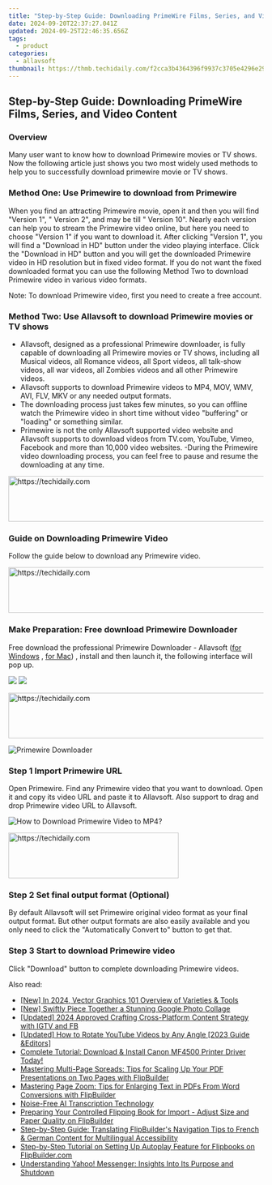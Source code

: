 ```yaml
---
title: "Step-by-Step Guide: Downloading PrimeWire Films, Series, and Video Content"
date: 2024-09-20T22:37:27.041Z
updated: 2024-09-25T22:46:35.656Z
tags:
  - product
categories:
  - allavsoft
thumbnail: https://thmb.techidaily.com/f2cca3b4364396f9937c3705e4296e2973a5931d8567f878a9550c1c7138d4f4.jpg
---
```


## Step-by-Step Guide: Downloading PrimeWire Films, Series, and Video Content

### Overview

Many user want to know how to download Primewire movies or TV shows. Now the following article just shows you two most widely used methods to help you to successfully download primewire movie or TV shows.

### Method One: Use Primewire to download from Primewire

When you find an attracting Primewire movie, open it and then you will find "Version 1", " Version 2", and may be till " Version 10". Nearly each version can help you to stream the Primewire video online, but here you need to choose "Version 1" if you want to download it. After clicking "Version 1", you will find a "Download in HD" button under the video playing interface. Click the "Download in HD" button and you will get the downloaded Primewire video in HD resolution but in fixed video format. If you do not want the fixed downloaded format you can use the following Method Two to download Primewire video in various video formats.

Note: To download Primewire video, first you need to create a free account.

### Method Two: Use Allavsoft to download Primewire movies or TV shows

* Allavsoft, designed as a professional Primewire downloader, is fully capable of downloading all Primewire movies or TV shows, including all Musical videos, all Romance videos, all Sport videos, all talk-show videos, all war videos, all Zombies videos and all other Primewire videos.
* Allavsoft supports to download Primewire videos to MP4, MOV, WMV, AVI, FLV, MKV or any needed output formats.
* The downloading process just takes few minutes, so you can offline watch the Primewire video in short time without video "buffering" or "loading" or something similar.
* Primewire is not the only Allavsoft supported video website and Allavsoft supports to download videos from TV.com, YouTube, Vimeo, Facebook and more than 10,000 video websites. -During the Primewire video downloading process, you can feel free to pause and resume the downloading at any time.

<!-- affiliate ads begin -->
<a href="https://aligracehair.sjv.io/c/5597632/1997648/19272" target="_top" id="1997648">
  <img src="//a.impactradius-go.com/display-ad/19272-1997648" border="0" alt="https://techidaily.com" width="728" height="90"/>
</a>
<img height="0" width="0" src="https://aligracehair.sjv.io/i/5597632/1997648/19272" style="position:absolute;visibility:hidden;" border="0" />
<!-- affiliate ads end -->

### Guide on Downloading Primewire Video

Follow the guide below to download any Primewire video.

<!-- affiliate ads begin -->
<a href="https://unicoeye.pxf.io/c/5597632/2134238/18498" target="_top" id="2134238">
  <img src="//a.impactradius-go.com/display-ad/18498-2134238" border="0" alt="https://techidaily.com" width="728" height="90"/>
</a>
<img height="0" width="0" src="https://unicoeye.pxf.io/i/5597632/2134238/18498" style="position:absolute;visibility:hidden;" border="0" />
<!-- affiliate ads end -->

### Make Preparation: Free download Primewire Downloader

Free download the professional Primewire Downloader - Allavsoft ([for Windows](https://tools.techidaily.com/allavsoft/products/) , [for Mac](https://tools.techidaily.com/allavsoft/products/)) , install and then launch it, the following interface will pop up.

[![](https://www.allavsoft.com/how-to/../images/how-to/free-download-win.jpg)](https://tools.techidaily.com/allavsoft/products/) [![](https://www.allavsoft.com/how-to/../images/how-to/free-download-mac.jpg)](https://tools.techidaily.com/allavsoft/products/)

<!-- affiliate ads begin -->
<a href="https://ephamedtechinc.pxf.io/c/5597632/2123508/26400" target="_top" id="2123508">
  <img src="//a.impactradius-go.com/display-ad/26400-2123508" border="0" alt="https://techidaily.com" width="728" height="90"/>
</a>
<img height="0" width="0" src="https://ephamedtechinc.pxf.io/i/5597632/2123508/26400" style="position:absolute;visibility:hidden;" border="0" />
<!-- affiliate ads end -->

![Primewire Downloader](https://www.allavsoft.com/how-to/../images/allavsoft/screen-shot-600.jpg)

### Step 1 Import Primewire URL

Open Primewire. Find any Primewire video that you want to download. Open it and copy its video URL and paste it to Allavsoft. Also support to drag and drop Primewire video URL to Allavsoft.

![How to Download Primewire Video to MP4?](https://www.allavsoft.com/how-to/../images/how-to/download-rtmp-video/download-rtmp-video.jpg)

<!-- affiliate ads begin -->
<a href="https://aligracehair.sjv.io/c/5597632/2135372/19272" target="_top" id="2135372">
  <img src="//a.impactradius-go.com/display-ad/19272-2135372" border="0" alt="https://techidaily.com" width="336" height="90"/>
</a>
<img height="0" width="0" src="https://aligracehair.sjv.io/i/5597632/2135372/19272" style="position:absolute;visibility:hidden;" border="0" />
<!-- affiliate ads end -->

### Step 2 Set final output format (Optional)

By default Allavsoft will set Primewire original video format as your final output format. But other output formats are also easily available and you only need to click the "Automatically Convert to" button to get that.

### Step 3 Start to download Primewire video

Click "Download" button to complete downloading Primewire videos.

<ins class="adsbygoogle"
     style="display:block"
     data-ad-format="autorelaxed"
     data-ad-client="ca-pub-7571918770474297"
     data-ad-slot="1223367746"></ins>

<ins class="adsbygoogle"
     style="display:block"
     data-ad-client="ca-pub-7571918770474297"
     data-ad-slot="8358498916"
     data-ad-format="auto"
     data-full-width-responsive="true"></ins>

<span class="atpl-alsoreadstyle">Also read:</span>
<div><ul>
<li><a href="https://fox-hovers.techidaily.com/new-in-2024-vector-graphics-101-overview-of-varieties-and-tools/"><u>[New] In 2024, Vector Graphics 101 Overview of Varieties & Tools</u></a></li>
<li><a href="https://some-tips.techidaily.com/new-swiftly-piece-together-a-stunning-google-photo-collage/"><u>[New] Swiftly Piece Together a Stunning Google Photo Collage</u></a></li>
<li><a href="https://instagram-clips.techidaily.com/updated-2024-approved-crafting-cross-platform-content-strategy-with-igtv-and-fb/"><u>[Updated] 2024 Approved Crafting Cross-Platform Content Strategy with IGTV and FB</u></a></li>
<li><a href="https://facebook-video-footage.techidaily.com/updated-how-to-rotate-youtube-videos-by-any-angle-2023-guide-andeditors/"><u>[Updated] How to Rotate YouTube Videos by Any Angle [2023 Guide &Editors]</u></a></li>
<li><a href="https://hardware-updates.techidaily.com/complete-tutorial-download-and-install-canon-mf4500-printer-driver-today/"><u>Complete Tutorial: Download & Install Canon MF4500 Printer Driver Today!</u></a></li>
<li><a href="https://win-news.techidaily.com/mastering-multi-page-spreads-tips-for-scaling-up-your-pdf-presentations-on-two-pages-with-flipbuilder/"><u>Mastering Multi-Page Spreads: Tips for Scaling Up Your PDF Presentations on Two Pages with FlipBuilder</u></a></li>
<li><a href="https://win-news.techidaily.com/mastering-page-zoom-tips-for-enlarging-text-in-pdfs-from-word-conversions-with-flipbuilder/"><u>Mastering Page Zoom: Tips for Enlarging Text in PDFs From Word Conversions with FlipBuilder</u></a></li>
<li><a href="https://extra-hints.techidaily.com/noise-free-ai-transcription-technology/"><u>Noise-Free AI Transcription Technology</u></a></li>
<li><a href="https://win-news.techidaily.com/preparing-your-controlled-flipping-book-for-import-adjust-size-and-paper-quality-on-flipbuilder/"><u>Preparing Your Controlled Flipping Book for Import - Adjust Size and Paper Quality on FlipBuilder</u></a></li>
<li><a href="https://win-news.techidaily.com/step-by-step-guide-translating-flipbuilders-navigation-tips-to-french-and-german-content-for-multilingual-accessibility/"><u>Step-by-Step Guide: Translating FlipBuilder's Navigation Tips to French & German Content for Multilingual Accessibility</u></a></li>
<li><a href="https://win-news.techidaily.com/step-by-step-tutorial-on-setting-up-autoplay-feature-for-flipbooks-on-flipbuildercom/"><u>Step-by-Step Tutorial on Setting Up Autoplay Feature for Flipbooks on FlipBuilder.com</u></a></li>
<li><a href="https://tech-renaissance.techidaily.com/understanding-yahoo-messenger-insights-into-its-purpose-and-shutdown/"><u>Understanding Yahoo! Messenger: Insights Into Its Purpose and Shutdown</u></a></li>
</ul></div>

